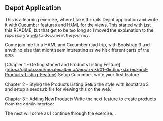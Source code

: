 Depot Application
-----------------

This is a learning exercise, where I take the rails Depot application and write it with Cucumber 
features and HAML for the views. This started with just this README, but that got to be too long
so I moved the explanation to the repository's 
[wiki](https://github.com/moralesalberto/depot/wiki/02-Styling-the-Products-Listing) 
to document the journey.

Come join me for a HAML and Cucumber road trip, with Bootstrap 3 and anything else that might
seem interesting as we hit different parts of the app.

[Chapter 1 - Getting started and Products Listing Feature] (https://github.com/moralesalberto/depot/wiki/01-Getting-started-and-Products-Listing-Feature)
  Setup Cucumber, write your first feature

[Chapter 2 - Stylng the Products Listing](https://github.com/moralesalberto/depot/wiki/02-Styling-the-Products-Listing)
  Setup the style with Bootstrap 3, and setup a seeds.rb file for viewing this on the web.

[Chapter 3 - Adding New Products](https://github.com/moralesalberto/depot/wiki/03-Adding-New-Products)
  Write the next feature to create products from the admin interface

The next will come as I continue through the exercise...




